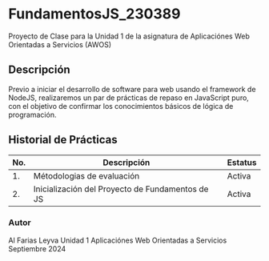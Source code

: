 # FundamentosJS_230389

Proyecto de Clase para la Unidad 1 de la asignatura de Aplicaciónes Web Orientadas a Servicios (AWOS)

## Descripción

Previo a iniciar el desarrollo de software para web usando el framework de NodeJS, realizaremos
un par de prácticas de repaso en JavaScript puro, con el objetivo de confirmar los conocimientos
básicos de lógica de programación.

## Historial de Prácticas

| No. | Descripción                                      | Estatus |
| --- | ------------------------------------------------ | ------- |
| 1.  | Métodologias de evaluación                       | Activa  |
| 2.  | Inicialización del Proyecto de Fundamentos de JS | Activa  |

### Autor

Al Farias Leyva
Unidad 1
Aplicaciónes Web Orientadas a Servicios
Septiembre 2024
